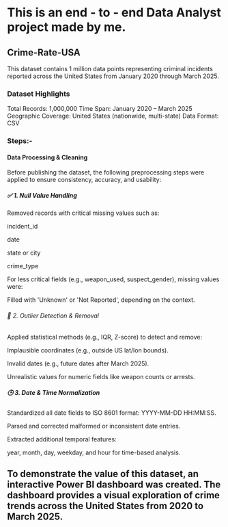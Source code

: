 # This is an end - to - end Data Analyst project made by me.

## Crime-Rate-USA
This dataset contains 1 million data points representing criminal incidents reported across the United States from January 2020 through March 2025.

### Dataset Highlights

Total Records: 1,000,000
Time Span: January 2020 – March 2025
Geographic Coverage: United States (nationwide, multi-state)
Data Format: CSV 



### Steps:-
#### Data Processing & Cleaning
Before publishing the dataset, the following preprocessing steps were applied to ensure consistency, accuracy, and usability:

##### ✅ 1. Null Value Handling
Removed records with critical missing values such as:

incident_id

date

state or city

crime_type

For less critical fields (e.g., weapon_used, suspect_gender), missing values were:

Filled with 'Unknown' or 'Not Reported', depending on the context.

###### 📏 2. Outlier Detection & Removal
Applied statistical methods (e.g., IQR, Z-score) to detect and remove:

Implausible coordinates (e.g., outside US lat/lon bounds).

Invalid dates (e.g., future dates after March 2025).

Unrealistic values for numeric fields like weapon counts or arrests.

##### 🕒 3. Date & Time Normalization
Standardized all date fields to ISO 8601 format: YYYY-MM-DD HH:MM:SS.

Parsed and corrected malformed or inconsistent date entries.

Extracted additional temporal features:

year, month, day, weekday, and hour for time-based analysis.

## To demonstrate the value of this dataset, an interactive Power BI dashboard was created. The dashboard provides a visual exploration of crime trends across the United States from 2020 to March 2025.



